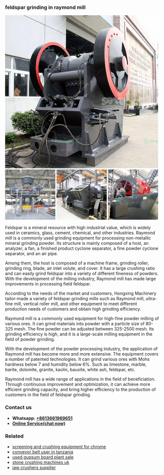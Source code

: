 <h3>feldspar grinding in raymond mill</h3><img src='1708499497.jpg' alt=''><p>Feldspar is a mineral resource with high industrial value, which is widely used in ceramics, glass, cement, chemical, and other industries. Raymond mill is a commonly used grinding equipment for processing non-metallic mineral grinding powder. Its structure is mainly composed of a host, an analyzer, a fan, a finished product cyclone separator, a fine powder cyclone separator, and an air pipe.</p><p>Among them, the host is composed of a machine frame, grinding roller, grinding ring, blade, air inlet volute, and cover. It has a large crushing ratio and can easily grind feldspar into a variety of different fineness of powders. With the development of the milling industry, Raymond mill has made large improvements in processing field feldspar.</p><p>According to the needs of the market and customers, Hongxing Machinery tailor-made a variety of feldspar grinding mills such as Raymond mill, ultra-fine mill, vertical roller mill, and other equipment to meet different production needs of customers and obtain high grinding efficiency.</p><p>Raymond mill is a commonly used equipment for high-fine powder milling of various ores. It can grind materials into powder with a particle size of 80-325 mesh. The fine powder can be adjusted between 325-2500 mesh. Its grinding efficiency is high, and it is a large-scale milling equipment in the field of powder grinding.</p><p>With the development of the powder processing industry, the application of Raymond mill has become more and more extensive. The equipment covers a number of patented technologies. It can grind various ores with Mohs hardness below 7 and humidity below 6%. Such as limestone, marble, barite, dolomite, granite, kaolin, bauxite, white ash, feldspar, etc.</p><p>Raymond mill has a wide range of applications in the field of beneficiation. Through continuous improvement and optimization, it can achieve more efficient grinding capacity, and bring higher efficiency to the production of customers in the field of feldspar grinding.</p><h3>Contact us</h3><ul><li><strong>Whatsapp:&nbsp;<a href="https://wa.me/8613661969651">+8613661969651</a></strong></li><li><a href="https://swt.shibang-china.com/?git&amp;zhl&amp;feldspar grinding in raymond mill"><strong>Online Service(chat now)</strong></a></li></ul><h3>Related</h3><ul><li><a href='screening and crushing equipment for chrome.md'>screening and crushing equipment for chrome</a></li><li><a href='conveyor belt user in tanzania.md'>conveyor belt user in tanzania</a></li><li><a href='used gupsum board plant sale.md'>used gupsum board plant sale</a></li><li><a href='stone crushing machines uk.md'>stone crushing machines uk</a></li><li><a href='jaw crushers supplier.md'>jaw crushers supplier</a></li></ul>